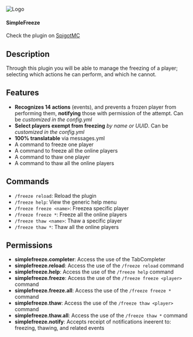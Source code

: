 ![Logo](https://i.imgur.com/5eHUfYt.png)

#### SimpleFreeze
Check the plugin on [SpigotMC](https://www.spigotmc.org/resources/simplefreeze-freeze-unfreeze-actions-permissions-exempt-list-name-uuid-more.108590/ "SpigotMC.org")

## Description
Through this plugin you will be able to manage the freezing of a player; selecting which actions he can perform, and which he cannot.


## Features
* **Recognizes 14 actions** (events), and prevents a frozen player from performing them, **notifying** those with permission of the attempt. Can be _customized in the config.yml_
* **Select players exempt from freezing** _by name or UUID_. Can be _customized in the config.yml_
* **100% translatable** via messages.yml
* A command to freeze one player
* A command to freeze all the online players
* A command to thaw one player
* A command to thaw all the online players


## Commands
* `/freeze reload`: Reload the plugin
* `/freeze help`: View the generic help menu
* `/freeze freeze <name>`: Freezea specific player
* `/freeze freeze *`: Freeze all the online players
* `/freeze thaw <name>`: Thaw a specific player
* `/freeze thaw *`: Thaw all the online players


## Permissions
* **simplefreeze.completer**: Access the use of the TabCompleter
* **simplefreeze.reload**: Access the use of the `/freeze reload` command
* **simplefreeze.help**: Access the use of the `/freeze help` command
* **simplefreeze.freeze**: Access the use of the `/freeze freeze <player>` command
* **simplefreeze.freeze.all**: Access the use of the `/freeze freeze *` command
* **simplefreeze.thaw**: Access the use of the `/freeze thaw <player>` command
* **simplefreeze.thaw.all**: Access the use of the `/freeze thaw *` command
* **simplefreeze.notify**: Accepts receipt of notifications ineerent to: freezing, thawing, and related events